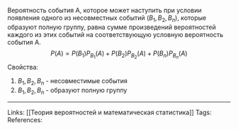 Вероятность события А, которое может наступить при условии появления одного из несовместных событий ($B_{1}, B_{2}, B_{n}$), которые образуют полную группу, равна сумме произведений вероятностей каждого из этих событий на соответствующую условную вероятность события А. 
$$P(A) = P(B_{1})P_{B_{1}}(A) + P(B_{2})P_{B_{2}}(A) + P(B_{n})P_{B_{n}}(A)$$
Свойства:
1. $B_{1}, B_{2}, B_{n}$ - несовместимые события
2. $B_{1}, B_{2}, B_{n}$ - образуют полную группу
___
Links: [[Теория вероятностей и математическая статистика]]
Tags:
References: